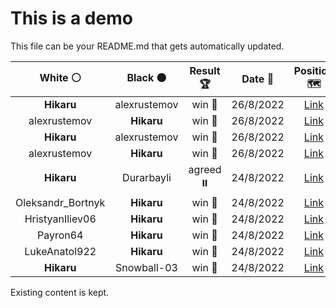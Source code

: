 # This is a demo

This file can be your README.md that gets automatically updated.

<!--START_SECTION:chessStats-->
<!-- Automatically generated with https://github.com/Balastrong/chess-stats-action -->

| White ⚪ | Black ⚫ | Result 🏆 | Date 📅 | Position 🗺️ |
|:---:|:---:|:---:|:---:|:---:|
| **Hikaru** | alexrustemov | win 🥇 | 26/8/2022 | <a href="http://www.ee.unb.ca/cgi-bin/tervo/fen.pl?select=8/5P2/8/4P3/2r5/4PK2/1k6/8 b - -">Link</a> |
| alexrustemov | **Hikaru** | win 🥇 | 26/8/2022 | <a href="http://www.ee.unb.ca/cgi-bin/tervo/fen.pl?select=8/4p2k/3p3b/8/3PP3/P1P3q1/1PK5/8 w - -">Link</a> |
| **Hikaru** | alexrustemov | win 🥇 | 26/8/2022 | <a href="http://www.ee.unb.ca/cgi-bin/tervo/fen.pl?select=8/p4ppk/3P4/4PP2/4R1P1/3rp2K/8/8 b - -">Link</a> |
| alexrustemov | **Hikaru** | win 🥇 | 26/8/2022 | <a href="http://www.ee.unb.ca/cgi-bin/tervo/fen.pl?select=1n6/8/7p/PKp5/2P3pP/4P3/5k2/8 w - -">Link</a> |
| **Hikaru** | Durarbayli | agreed ⏸️ | 24/8/2022 | <a href="http://www.ee.unb.ca/cgi-bin/tervo/fen.pl?select=5b2/5k2/q3p1p1/3pPpPp/pP1B1P1P/Q1PP4/8/7K b - -">Link</a> |
| Oleksandr_Bortnyk | **Hikaru** | win 🥇 | 24/8/2022 | <a href="http://www.ee.unb.ca/cgi-bin/tervo/fen.pl?select=r3r1k1/2p2p2/5B1Q/pp2p1P1/4Pn1b/2pP4/PP4q1/R5KR w - -">Link</a> |
| HristyanIliev06 | **Hikaru** | win 🥇 | 24/8/2022 | <a href="http://www.ee.unb.ca/cgi-bin/tervo/fen.pl?select=8/6k1/p4qp1/1p1R3p/2r5/P7/2P2R1n/5K2 w - -">Link</a> |
| Payron64 | **Hikaru** | win 🥇 | 24/8/2022 | <a href="http://www.ee.unb.ca/cgi-bin/tervo/fen.pl?select=2kr4/Bpp1pp2/3p2p1/3PPq2/2P1nPr1/6Q1/PP3RKP/4R3 w - -">Link</a> |
| LukeAnatol922 | **Hikaru** | win 🥇 | 24/8/2022 | <a href="http://www.ee.unb.ca/cgi-bin/tervo/fen.pl?select=2r2rk1/1q1n2bp/p5p1/4p3/PpP2pn1/1P2B1N1/2QN1PPP/3RR1K1 w - -">Link</a> |
| **Hikaru** | Snowball-03 | win 🥇 | 24/8/2022 | <a href="http://www.ee.unb.ca/cgi-bin/tervo/fen.pl?select=8/r2P3k/1p2P2P/8/1p2K3/4B3/8/8 b - -">Link</a> |

<!--END_SECTION:chessStats-->

Existing content is kept.
